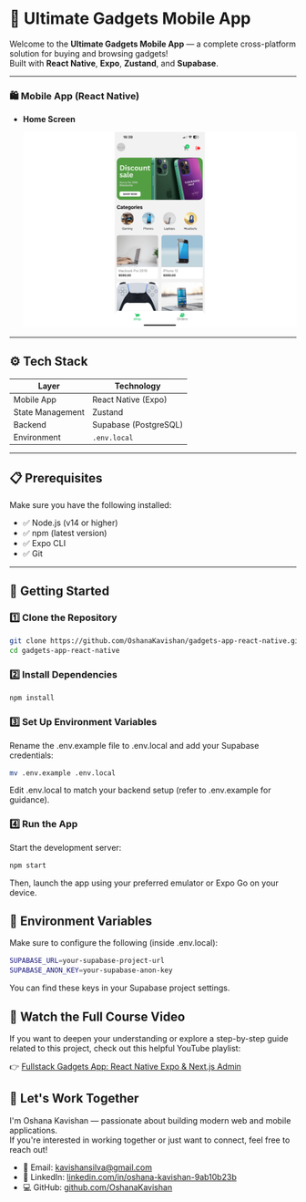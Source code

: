 # 📱 Ultimate Gadgets Mobile App

Welcome to the **Ultimate Gadgets Mobile App** — a complete cross-platform solution for buying and browsing gadgets!  
Built with **React Native**, **Expo**, **Zustand**, and **Supabase**.

---

### 🛍️ Mobile App (React Native)

- **Home Screen**
  
  ![Mobile Home](./screenshots/mobile.png)

---

## ⚙️ Tech Stack

| Layer           | Technology               |
|-----------------|--------------------------|
| Mobile App      | React Native (Expo)      |
| State Management| Zustand                  |
| Backend         | Supabase (PostgreSQL)    |
| Environment     | `.env.local`             |

---

## 📋 Prerequisites

Make sure you have the following installed:

- ✅ Node.js (v14 or higher)
- ✅ npm (latest version)
- ✅ Expo CLI
- ✅ Git

---

## 🚀 Getting Started

### 1️⃣ Clone the Repository

```bash
git clone https://github.com/OshanaKavishan/gadgets-app-react-native.git
cd gadgets-app-react-native
```
### 2️⃣ Install Dependencies

```bash
npm install
```
### 3️⃣ Set Up Environment Variables
Rename the .env.example file to .env.local and add your Supabase credentials:

```bash
mv .env.example .env.local
```
Edit .env.local to match your backend setup (refer to .env.example for guidance).

### 4️⃣ Run the App
Start the development server:

```bash
npm start
```
Then, launch the app using your preferred emulator or Expo Go on your device.

## 🔐 Environment Variables
Make sure to configure the following (inside .env.local):

```bash
SUPABASE_URL=your-supabase-project-url
SUPABASE_ANON_KEY=your-supabase-anon-key
```
You can find these keys in your Supabase project settings.

## 🎥 Watch the Full Course Video
If you want to deepen your understanding or explore a step-by-step guide related to this project, check out this helpful YouTube playlist:

👉 [Fullstack Gadgets App: React Native Expo & Next.js Admin](https://youtu.be/26opRFPU0a8)

## 🤝 Let's Work Together

I'm Oshana Kavishan — passionate about building modern web and mobile applications.  
If you're interested in working together or just want to connect, feel free to reach out!

- 📧 Email: kavishansilva@gmail.com  
- 🔗 LinkedIn: [linkedin.com/in/oshana-kavishan-9ab10b23b](https://www.linkedin.com/in/oshana-kavishan-9ab10b23b)  
- 💻 GitHub: [github.com/OshanaKavishan](https://github.com/OshanaKavishan)
